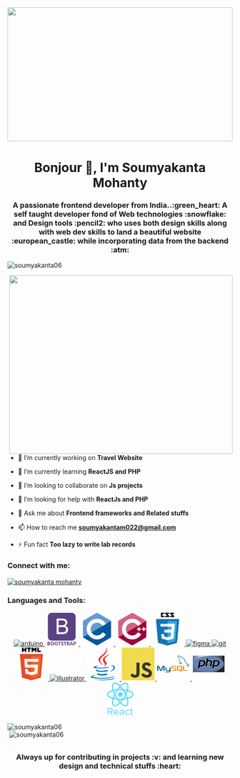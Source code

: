 <img src="https://t4.ftcdn.net/jpg/04/19/26/97/360_F_419269782_9LsP3TQndMVnZ2j3ZhTPhMjaqQpFAth9.jpg" width="100%" height="300">
<h1 align="center">Bonjour 👋, I'm Soumyakanta Mohanty</h1>
<h3 align="center">A passionate frontend developer from India..:green_heart: A self taught developer fond of Web technologies :snowflake: and Design tools :pencil2: who uses both design skills along with web dev skills to land a beautiful website :european_castle: while incorporating data from the backend :atm:</h3>

<p align="left"> <img src="https://komarev.com/ghpvc/?username=soumyakanta06&label=Profile%20views&color=0e75b6&style=flat" alt="soumyakanta06" /> </p>
<img align="right" src="https://i.pinimg.com/originals/b9/e4/96/b9e4960c1476c78043d499d975f86cdb.gif" width="500" height="400">

- 🔭 I’m currently working on **Travel Website**

- 🌱 I’m currently learning **ReactJS and PHP**

- 👯 I’m looking to collaborate on **Js projects**

- 🤝 I’m looking for help with **ReactJs and PHP**

- 💬 Ask me about **Frontend frameworks and Related stuffs**

- 📫 How to reach me **soumyakantam022@gmail.com**

- ⚡ Fun fact **Too lazy to write lab records**

<h3 align="left">Connect with me:</h3>
<p align="left">
<a href="https://twitter.com/soumyakanta mohanty" target="blank"><img align="center" src="https://raw.githubusercontent.com/rahuldkjain/github-profile-readme-generator/master/src/images/icons/Social/twitter.svg" alt="soumyakanta mohanty" height="30" width="40" /></a>
</p>

<h3 align="left">Languages and Tools:</h3>
<p align="center"> 
  <a href="https://www.arduino.cc/" target="_blank"> <img src="https://cdn.worldvectorlogo.com/logos/arduino-1.svg" alt="arduino" width="75" height="75"/> </a>
  <a href="https://getbootstrap.com" target="_blank"> <img src="https://raw.githubusercontent.com/devicons/devicon/master/icons/bootstrap/bootstrap-plain-wordmark.svg" alt="bootstrap" width="75" height="75"/> </a> 
  <a href="https://www.cprogramming.com/" target="_blank"> <img src="https://raw.githubusercontent.com/devicons/devicon/master/icons/c/c-original.svg" alt="c" width="75" height="75"/> </a> 
  <a href="https://www.w3schools.com/cpp/" target="_blank"> <img src="https://raw.githubusercontent.com/devicons/devicon/master/icons/cplusplus/cplusplus-original.svg" alt="cplusplus" width="75" height="75"/> </a>
  <a href="https://www.w3schools.com/css/" target="_blank"> <img src="https://raw.githubusercontent.com/devicons/devicon/master/icons/css3/css3-original-wordmark.svg" alt="css3" width="75" height="75"/> </a> 
  <a href="https://www.figma.com/" target="_blank"> <img src="https://www.vectorlogo.zone/logos/figma/figma-icon.svg" alt="figma" width="75" height="75"/> </a> 
  <a href="https://git-scm.com/" target="_blank"> <img src="https://www.vectorlogo.zone/logos/git-scm/git-scm-icon.svg" alt="git" width="75" height="75"/> </a> <br>
  <a href="https://www.w3.org/html/" target="_blank"> <img src="https://raw.githubusercontent.com/devicons/devicon/master/icons/html5/html5-original-wordmark.svg" alt="html5" width="75" height="75"/> </a> 
  <a href="https://www.adobe.com/in/products/illustrator.html" target="_blank"> <img src="https://www.vectorlogo.zone/logos/adobe_illustrator/adobe_illustrator-icon.svg" alt="illustrator" width="75" height="75"/> </a> <a href="https://www.java.com" target="_blank"> <img src="https://raw.githubusercontent.com/devicons/devicon/master/icons/java/java-original.svg" alt="java" width="75" height="75"/> </a> <a href="https://developer.mozilla.org/en-US/docs/Web/JavaScript" target="_blank"> <img src="https://raw.githubusercontent.com/devicons/devicon/master/icons/javascript/javascript-original.svg" alt="javascript"width="75" height="75"/> </a> <a href="https://www.mysql.com/" target="_blank"> <img src="https://raw.githubusercontent.com/devicons/devicon/master/icons/mysql/mysql-original-wordmark.svg" alt="mysql"width="75" height="75"/> </a> <a href="https://www.php.net" target="_blank"> <img src="https://raw.githubusercontent.com/devicons/devicon/master/icons/php/php-original.svg" alt="php"width="75" height="75"/> </a> <a href="https://reactjs.org/" target="_blank"> <img src="https://raw.githubusercontent.com/devicons/devicon/master/icons/react/react-original-wordmark.svg" alt="react" width="75" height="75"/> </a> </p>

<p><img align="left" src="https://github-readme-stats.vercel.app/api/top-langs?username=soumyakanta06&show_icons=true&locale=en&layout=compact&theme=algolia" alt="soumyakanta06" />
<img align="right" src="https://github-readme-stats.vercel.app/api?username=Soumyakanta06&show_icons=true&theme=algolia" alt="soumyakanta06" width="500"/></p>

<!-- <p>&nbsp;<img align="left" src="https://github-readme-stats.vercel.app/api?username=soumyakanta06&show_icons=true&locale=en" alt="soumyakanta06" /></p> -->
<!-- [![GitHub Streak](https://github-readme-streak-stats.herokuapp.com?user=Soumyakanta06&theme=blueberry_duo)](https://git.io/streak-stats) -->
<!-- ![Anurag's GitHub stats](https://github-readme-stats.vercel.app/api?username=Soumyakanta06&show_icons=true&theme=algolia) -->
<!-- <p><img align="right" src="https://github-readme-stats.vercel.app/api?username=Soumyakanta06&show_icons=true&theme=algolia" alt="soumyakanta06" /></p><br><br><br><br><br><br><br><br> -->


<h3 align="center" style="margin-top:80px";>Always up for contributing in projects :v: and learning new design and technical stuffs :heart:</h3>

